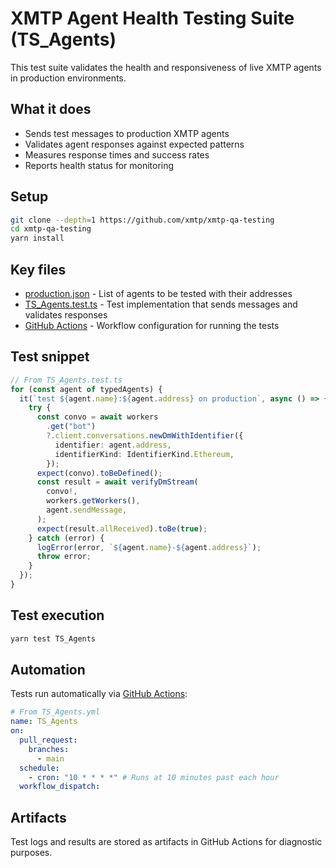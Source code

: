 # XMTP Agent Health Testing Suite (TS_Agents)

This test suite validates the health and responsiveness of live XMTP agents in production environments.

## What it does

- Sends test messages to production XMTP agents
- Validates agent responses against expected patterns
- Measures response times and success rates
- Reports health status for monitoring

## Setup

```bash
git clone --depth=1 https://github.com/xmtp/xmtp-qa-testing
cd xmtp-qa-testing
yarn install
```

## Key files

- [production.json](./production.json) - List of agents to be tested with their addresses
- [TS_Agents.test.ts](./TS_Agents.test.ts) - Test implementation that sends messages and validates responses
- [GitHub Actions](https://github.com/xmtp/xmtp-qa-testing/actions/workflows/TS_Agents.yml) - Workflow configuration for running the tests

## Test snippet

```typescript
// From TS_Agents.test.ts
for (const agent of typedAgents) {
  it(`test ${agent.name}:${agent.address} on production`, async () => {
    try {
      const convo = await workers
        .get("bot")
        ?.client.conversations.newDmWithIdentifier({
          identifier: agent.address,
          identifierKind: IdentifierKind.Ethereum,
        });
      expect(convo).toBeDefined();
      const result = await verifyDmStream(
        convo!,
        workers.getWorkers(),
        agent.sendMessage,
      );
      expect(result.allReceived).toBe(true);
    } catch (error) {
      logError(error, `${agent.name}-${agent.address}`);
      throw error;
    }
  });
}
```

## Test execution

```bash
yarn test TS_Agents
```

## Automation

Tests run automatically via [GitHub Actions](https://github.com/xmtp/xmtp-qa-testing/actions/workflows/TS_Agents.yml):

```yaml
# From TS_Agents.yml
name: TS_Agents
on:
  pull_request:
    branches:
      - main
  schedule:
    - cron: "10 * * * *" # Runs at 10 minutes past each hour
  workflow_dispatch:
```

## Artifacts

Test logs and results are stored as artifacts in GitHub Actions for diagnostic purposes.
